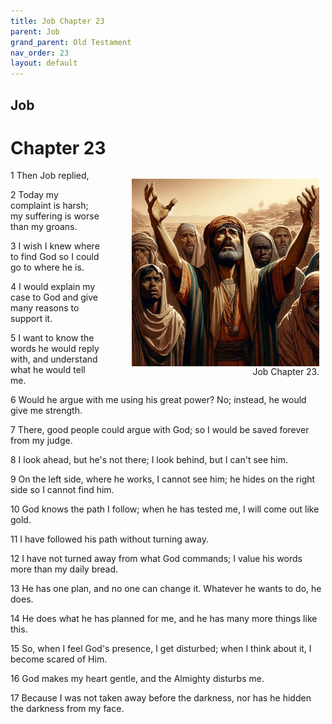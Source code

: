 ```yaml
---
title: Job Chapter 23
parent: Job
grand_parent: Old Testament
nav_order: 23
layout: default
---
```


## Job

# Chapter 23

<figure style="float: right; margin-right: 10px;">
    <img src="/assets/Image/Job/500/23.jpg" alt="Job Chapter 23" style="width: 300px; height: 300px; float: right;padding-left: 10px;"/>
    <figcaption style="clear: both;text-align: right;">Job Chapter 23.</figcaption>
</figure>
1 Then Job replied,

2 Today my complaint is harsh; my suffering is worse than my groans.

3 I wish I knew where to find God so I could go to where he is.

4 I would explain my case to God and give many reasons to support it.

5 I want to know the words he would reply with, and understand what he would tell me.

6 Would he argue with me using his great power? No; instead, he would give me strength.

7 There, good people could argue with God; so I would be saved forever from my judge.

8 I look ahead, but he's not there; I look behind, but I can't see him.

9 On the left side, where he works, I cannot see him; he hides on the right side so I cannot find him.

10 God knows the path I follow; when he has tested me, I will come out like gold.

11 I have followed his path without turning away.

12 I have not turned away from what God commands; I value his words more than my daily bread.

13 He has one plan, and no one can change it. Whatever he wants to do, he does.

14 He does what he has planned for me, and he has many more things like this.

15 So, when I feel God's presence, I get disturbed; when I think about it, I become scared of Him.

16 God makes my heart gentle, and the Almighty disturbs me.

17 Because I was not taken away before the darkness, nor has he hidden the darkness from my face.


